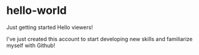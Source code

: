 # hello-world
Just getting started
Hello viewers! 

I've just created this account to start developing new skills and familiarize myself with Github! 
